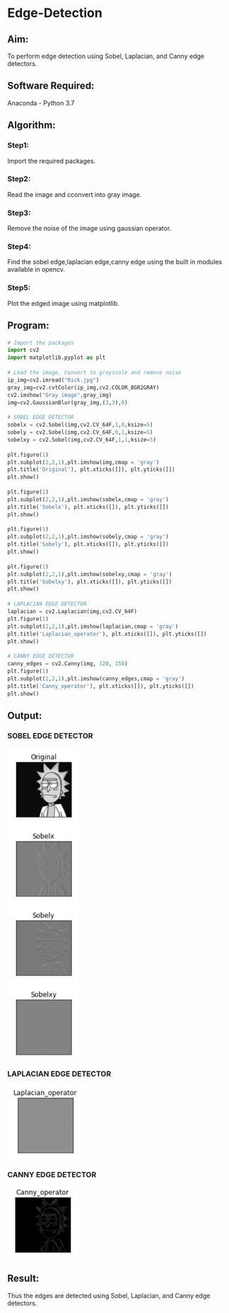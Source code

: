 # Edge-Detection
## Aim:
To perform edge detection using Sobel, Laplacian, and Canny edge detectors.

## Software Required:
Anaconda - Python 3.7

## Algorithm:
### Step1:
Import the required packages.

### Step2:
Read the image and cconvert into gray image.

### Step3:
Remove the noise of the image using gaussian operator.

### Step4:
Find the sobel edge,laplacian edge,canny edge using the built in modules available in opencv.

### Step5:
Plot the edged image using matplotlib.

## Program:

``` Python
# Import the packages
import cv2
import matplotlib.pyplot as plt

# Load the image, Convert to grayscale and remove noise
ip_img=cv2.imread("Rick.jpg")
gray_img=cv2.cvtColor(ip_img,cv2.COLOR_BGR2GRAY)
cv2.imshow("Gray image",gray_img)
img=cv2.GaussianBlur(gray_img,(3,3),0)

# SOBEL EDGE DETECTOR
sobelx = cv2.Sobel(img,cv2.CV_64F,1,0,ksize=5)
sobely = cv2.Sobel(img,cv2.CV_64F,0,1,ksize=5)
sobelxy = cv2.Sobel(img,cv2.CV_64F,1,1,ksize=5)

plt.figure(1)
plt.subplot(2,2,1),plt.imshow(img,cmap = 'gray')
plt.title('Original'), plt.xticks([]), plt.yticks([])
plt.show()

plt.figure(1)
plt.subplot(2,2,1),plt.imshow(sobelx,cmap = 'gray')
plt.title('Sobelx'), plt.xticks([]), plt.yticks([])
plt.show()

plt.figure(1)
plt.subplot(2,2,1),plt.imshow(sobely,cmap = 'gray')
plt.title('Sobely'), plt.xticks([]), plt.yticks([])
plt.show()

plt.figure(1)
plt.subplot(2,2,1),plt.imshow(sobelxy,cmap = 'gray')
plt.title('Sobelxy'), plt.xticks([]), plt.yticks([])
plt.show()

# LAPLACIAN EDGE DETECTOR
laplacian = cv2.Laplacian(img,cv2.CV_64F)
plt.figure(1)
plt.subplot(2,2,1),plt.imshow(laplacian,cmap = 'gray')
plt.title('Laplacian_operator'), plt.xticks([]), plt.yticks([])
plt.show()

# CANNY EDGE DETECTOR
canny_edges = cv2.Canny(img, 120, 150)
plt.figure(1)
plt.subplot(2,2,1),plt.imshow(canny_edges,cmap = 'gray')
plt.title('Canny_operator'), plt.xticks([]), plt.yticks([])
plt.show()
```
## Output:
### SOBEL EDGE DETECTOR
![output](./out1.png)
<br>

### LAPLACIAN EDGE DETECTOR
![output](./out2.png)
<br>


### CANNY EDGE DETECTOR
![output](./out3.png)
<br>

## Result:
Thus the edges are detected using Sobel, Laplacian, and Canny edge detectors.
